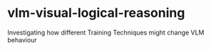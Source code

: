 # vlm-visual-logical-reasoning
Investigating how different Training Techniques might change VLM behaviour 
